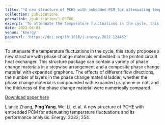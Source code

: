 ```yaml
---
title: "*A new structure of PCHE with embedded PCM for attenuating temperature fluctuations and its performance analysis*"
collection: publications
permalink: /publication/1-ERZUO
excerpt: 'To attenuate the temperature fluctuations in the cycle, this study proposes a new structure with phase change materials embedded in the printed circuit heat exchanger. This structure package can contain a variety of phase change materials in a stepwise arrangement and a composite phase change material with expanded graphene. The effects of different flow directions, the number of layers in the phase change material ladder, whether the phase change material is compounded with expanded graphene or not, and the thickness of the phase change material were numerically compared.'
date: 2022-06-03
venue: 'Energy'
paperurl: 'https://doi.org/10.1016/j.energy.2022.124462'
---
```


To attenuate the temperature fluctuations in the cycle, this study proposes a new structure with phase change materials embedded in the printed circuit heat exchanger. This structure package can contain a variety of phase change materials in a stepwise arrangement and a composite phase change material with expanded graphene. The effects of different flow directions, the number of layers in the phase change material ladder, whether the phase change material is compounded with expanded graphene or not, and the thickness of the phase change material were numerically compared.

[Download paper here](https://doi.org/10.1016/j.energy.2022.124462)

Lianjie Zhang, **Ping Yang**, Wei Li, et al. A new structure of PCHE with embedded PCM for attenuating temperature fluctuations and its performance analysis. Energy. 2022; 254.
